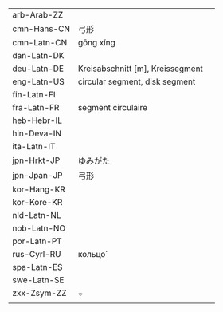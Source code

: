 | | | |
|-|-|-|
| arb-Arab-ZZ |  |  |
| cmn-Hans-CN | 弓形 |  |
| cmn-Latn-CN | gōng xíng |  |
| dan-Latn-DK |  |  |
| deu-Latn-DE | Kreisabschnitt [m], Kreissegment |  |
| eng-Latn-US | circular segment, disk segment |  |
| fin-Latn-FI |  |  |
| fra-Latn-FR | segment circulaire |  |
| heb-Hebr-IL |  |  |
| hin-Deva-IN |  |  |
| ita-Latn-IT |  |  |
| jpn-Hrkt-JP | ゆみがた |  |
| jpn-Jpan-JP | 弓形 |  |
| kor-Hang-KR |  |  |
| kor-Kore-KR |  |  |
| nld-Latn-NL |  |  |
| nob-Latn-NO |  |  |
| por-Latn-PT |  |  |
| rus-Cyrl-RU | кольцо́ |  |
| spa-Latn-ES |  |  |
| swe-Latn-SE |  |  |
| zxx-Zsym-ZZ | ⌔ |  |
|  |  |  |
